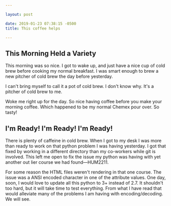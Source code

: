 ```yaml
---

layout: post

date: 2019-01-23 07:38:15 -0500
title: This coffee helps

---
```


## This Morning Held a Variety

This morning was so nice. I got to wake up, and just have a nice cup of cold brew before cooking my normal breakfast. I was smart enough to brew a new pitcher of cold brew the day before yesterday. 

I can't bring myself to call it a pot of cold brew. I don't know why. It's a pitcher of cold brew to me. 

Woke me right up for the day. So nice having coffee before you make your morning coffee. Which happened to be my normal Chemex pour over. So tasty!

## I'm Ready! I'm Ready! I'm Ready!

There is plenty of caffeine in cold brew. When I got to my desk I was more than ready to work on that python problem I was having yesterday. I got that fixed by working in a different directory than my co-workers while git is involved. This left me open to fix the issue my python was having with yet another out lier course we had found&mdash;HUM2211.

For some reason the HTML files weren't rendering in that one course. The issue was a ANSI encoded character in one of the attribute values. One day, soon, I would love to update all this python to 3+ instead of 2.7. It shouldn't too hard, but it will take time to test everything. From what I have read that would alleviate many of the problems I am having with encoding/decoding. We will see. 